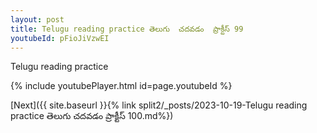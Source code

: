 ```yaml
---
layout: post
title: Telugu reading practice తెలుగు  చదవడం  ప్రాక్టీస్ 99
youtubeId: pFioJiVzwEI
---
```

 
 
Telugu reading practice
 
 
 
 
 


{% include youtubePlayer.html id=page.youtubeId %}
 
[Next]({{ site.baseurl }}{% link  split2/_posts/2023-10-19-Telugu reading practice తెలుగు  చదవడం  ప్రాక్టీస్ 100.md%})
 
